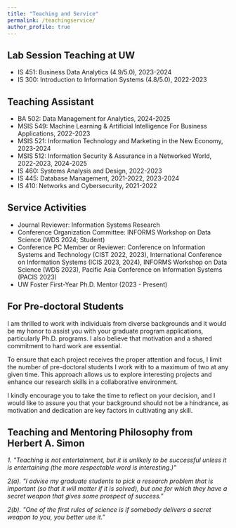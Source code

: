 ```yaml
---
title: "Teaching and Service"
permalink: /teachingservice/
author_profile: true
---
```


## Lab Session Teaching at UW
- IS 451: Business Data Analytics (4.9/5.0), 2023-2024
- IS 300: Introduction to Information Systems (4.8/5.0), 2022-2023

## Teaching Assistant
- BA 502: Data Management for Analytics, 2024-2025
- MSIS 549: Machine Learning & Artificial Intelligence For Business Applications, 2022-2023
- MSIS 521: Information Technology and Marketing in the New Economy, 2023-2024
- MSIS 512: Information Security & Assurance in a Networked World, 2022-2023, 2024-2025
- IS 460: Systems Analysis and Design, 2022-2023
- IS 445: Database Management, 2021-2022, 2023-2024
- IS 410: Networks and Cybersecurity, 2021-2022

## Service Activities
- Journal Reviewer: Information Systems Research
- Conference Organization Committee: INFORMS Workshop on Data Science (WDS 2024; Student)
- Conference PC Member or Reviewer: Conference on Information Systems and Technology (CIST 2022, 2023), International Conference on Information Systems (ICIS 2023, 2024), INFORMS Workshop on Data Science (WDS 2023), Pacific Asia Conference on Information Systems (PACIS 2023)
- UW Foster First-Year Ph.D. Mentor (2023 - Present)

## For Pre-doctoral Students
I am thrilled to work with individuals from diverse backgrounds and it would be my honor to assist you with your graduate program applications, particularly Ph.D. programs. I also believe that motivation and a shared commitment to hard work are essential.

To ensure that each project receives the proper attention and focus, I limit the number of pre-doctoral students I work with to a maximum of two at any given time. This approach allows us to explore interesting projects and enhance our research skills in a collaborative environment.

I kindly encourage you to take the time to reflect on your decision, and I would like to assure you that your background should not be a hindrance, as motivation and dedication are key factors in cultivating any skill.

## Teaching and Mentoring Philosophy from Herbert A. Simon
*1. "Teaching is not entertainment, but it is unlikely to be successful unless it is entertaining (the more respectable word is interesting.)"*

*2(a). "I advise my graduate students to pick a research problem that is important (so that it will matter if it is solved), but one for which they have a secret weapon that gives some prospect of success."*

*2(b). "One of the first rules of science is if somebody delivers a secret weapon to you, you better use it."*
